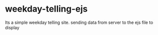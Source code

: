 # weekday-telling-ejs
Its a simple weekday telling site. sending data from server to the ejs file to display
